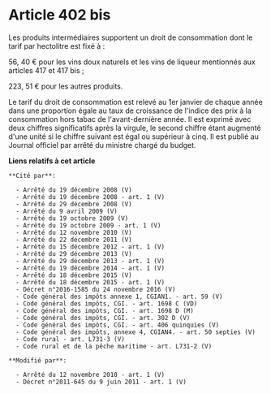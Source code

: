 # Article 402 bis

Les produits intermédiaires supportent un droit de consommation dont le tarif par hectolitre est fixé à : 

56, 40 € pour les vins doux naturels et les vins de liqueur mentionnés aux articles 417 et 417 bis ; 

223, 51 € pour les autres produits. 

Le tarif du droit de consommation est relevé au 1er janvier de chaque année dans une proportion égale au taux de croissance
de l'indice des prix à la consommation hors tabac de l'avant-dernière année. Il est exprimé avec deux chiffres significatifs
après la virgule, le second chiffre étant augmenté d'une unité si le chiffre suivant est égal ou supérieur à cinq. Il est
publié au Journal officiel par arrêté du ministre chargé du budget.

**Liens relatifs à cet article**

	**Cité par**:

	  - Arrêté du 19 décembre 2008 (V)
	  - Arrêté du 19 décembre 2008 - art. 1 (V)
	  - Arrêté du 29 décembre 2008 (V)
	  - Arrêté du 9 avril 2009 (V)
	  - Arrêté du 19 octobre 2009 (V)
	  - Arrêté du 19 octobre 2009 - art. 1 (V)
	  - Arrêté du 12 novembre 2010 (V)
	  - Arrêté du 22 décembre 2011 (V)
	  - Arrêté du 15 décembre 2012 - art. 1 (V)
	  - Arrêté du 29 décembre 2013 (V)
	  - Arrêté du 29 décembre 2013 - art. 1 (V)
	  - Arrêté du 19 décembre 2014 - art. 1 (V)
	  - Arrêté du 18 décembre 2015 (V)
	  - Arrêté du 18 décembre 2015 - art. 1 (V)
	  - Décret n°2016-1585 du 24 novembre 2016 (V)
	  - Code général des impôts annexe 1, CGIAN1. - art. 59 (V)
	  - Code général des impôts, CGI. - art. 1698 C (VD)
	  - Code général des impôts, CGI. - art. 1698 D (M)
	  - Code général des impôts, CGI. - art. 302 D (V)
	  - Code général des impôts, CGI. - art. 406 quinquies (V)
	  - Code général des impôts, annexe 4, CGIAN4. - art. 50 septies (V)
	  - Code rural - art. L731-3 (V)
	  - Code rural et de la pêche maritime - art. L731-2 (V)

	**Modifié par**:

	  - Arrêté du 12 novembre 2010 - art. 1 (V)
	  - Décret n°2011-645 du 9 juin 2011 - art. 1 (V)
